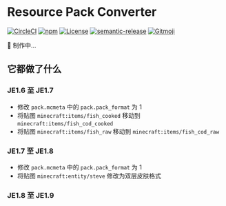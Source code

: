 # Resource Pack Converter

[![CircleCI](https://img.shields.io/circleci/build/gh/SPGoding/resource-pack-converter.svg?logo=circleci&style=flat-square&token=bb6d895d4f5fe0183fd8220ce3d01e860ecf59bb)](https://circleci.com/gh/SPGoding/resource-pack-converter)
[![npm](https://img.shields.io/npm/v/resource-pack-converter.svg?logo=npm&style=flat-square)](https://npmjs.com/package/resource-pack-converter)
[![License](https://img.shields.io/github/license/SPGoding/resource-pack-converter.svg?style=flat-square)](https://github.com/SPGoding/resource-pack-converter/blob/master/LICENSE)
[![semantic-release](https://img.shields.io/badge/%20%20%F0%9F%93%A6%F0%9F%9A%80-semantic--release-e10079.svg?style=flat-square)](https://github.com/semantic-release/semantic-release)
[![Gitmoji](https://img.shields.io/badge/gitmoji-%20😜%20😍-FFDD67.svg?style=flat-square)](https://gitmoji.carloscuesta.me/)

:construction: 制作中…

## 它都做了什么
### JE1.6 至 JE1.7
- 修改 `pack.mcmeta` 中的 `pack.pack_format` 为 1
- 将贴图 `minecraft:items/fish_cooked` 移动到 `minecraft:items/fish_cod_cooked`
- 将贴图 `minecraft:items/fish_raw` 移动到 `minecraft:items/fish_cod_raw`

### JE1.7 至 JE1.8
- 修改 `pack.mcmeta` 中的 `pack.pack_format` 为 1
- 将贴图 `minecraft:entity/steve` 修改为双层皮肤格式

### JE1.8 至 JE1.9
